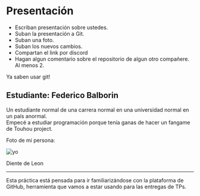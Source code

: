 # Presentación

- Escriban presentación sobre ustedes.
- Suban la presentación a Git.
- Suban una foto.
- Suban los nuevos cambios.
- Compartan el link por discord
- Hagan algun comentario sobre el repositorio de algun otro compañere. Al menos 2.

Ya saben usar git!


## Estudiante: Federico Balborin

Un estudiante normal de una carrera normal en una universidad normal en un país anormal.
<br>Empecé a estudiar programación porque tenía ganas de hacer un fangame de Touhou project.

Foto de mi persona:

![yo](https://static.tvtropes.org/pmwiki/pub/images/Steven_Seagal_00231_8426.jpg)

Diente de Leon

------

Esta práctica está pensada para ir familiarizándose con la plataforma de GitHub, herramienta que vamos a estar usando para las entregas de TPs.

